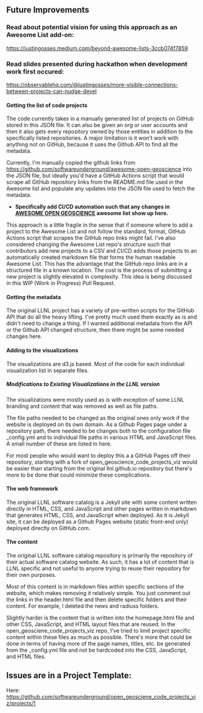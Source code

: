 ## Future Improvements

### Read about potential vision for using this approach as an Awesome List add-on:
https://justingosses.medium.com/beyond-awesome-lists-3ccb074f7859

### Read slides presented during hackathon when development work first occured:
https://observablehq.com/@justingosses/more-visible-connections-between-projects-can-nudge-devel

#### Getting the list of code projects

The code currently takes in a manually generated list of projects on GitHub stored in this JSON file. It can also be given an org or user accounts and then it also gets every repository owned by those entities in addition to the specifically listed repositories. A major limitation is it won't work with anything not on GitHub, because it uses the Github API to find all the metadata. 

Currently, I'm manually copied the github links from https://github.com/softwareunderground/awesome-open-geoscience into the JSON file, but ideally you'd have a GitHub Actions script that would scrape all GitHub repository links from the README.md file used in the Awesome list and populate any updates into the JSON file used to fetch the metadata. 

- <b>Specifically add CI/CD automation such that any changes in <a href="https://github.com/softwareunderground/awesome-open-geoscience">AWESOME OPEN GEOSCIENCE</a> awesome list show up here.</b> 

This approach is a little fragile in the sense that if someone where to add a project to the Awesome List and not follow the standard, format, GitHub Actions script that scrapes the GitHub repo links might fail. I've also considered changing the Awesome List repo's structure such that contributors add new projects to a CSV and CI/CD adds those projects to an automatically created markdown file that forms the human readable Awesome List. This has the advantage that the GitHub repo links are in a structured file in a known location. The cost is the process of submitting a new project is slightly elevated in complexity. This idea is being discussed in this WIP (Work in Progress) Pull Request. 

#### Getting the metadata

The original LLNL project has a variety of pre-written scripts for the GitHub API that do all the heavy lifting. I've pretty much used them exactly as is and didn't need to change a thing. If I wanted additional metadata from the API or the Github API changed structure, then there might be some needed changes here.

#### Adding to the visualizations
The visualizations are d3.js based. Most of the code for each individual visualization list in separate files.

##### Modifications to Existing Visualizations in the LLNL version
The visualizations were mostly used as is with exception of some LLNL branding and content that was removed as well as file paths. 

The file paths needed to be changed as the original ones only work if the website is deployed on its own domain. As a Github Pages page under a repository path, there needed to be changes both to the configuration file _config.yml and to individual file paths in various HTML and JavaScript files. A small number of these are listed in here. 

For most people who would want to deploy this a a GitHub Pages off their repository, starting with a fork of open_geoscience_code_projects_viz would be easier than starting from the original llnl.github.io repository but there's more to be done that could minimize these complications.

#### The web framework
The original LLNL software catalog is a Jekyll site with some content written directly in HTML, CSS, and JavaScript and other pages written in markdown that generates HTML, CSS, and JavaScript when deployed. As it is Jekyll site, it can be deployed as a Github Pages website (static front-end only) deployed directly on GitHub.com.

#### The content
The original LLNL software catalog repository is primarily the repository of their actual software catalog website. As such, it has a lot of content that is LLNL specific and not useful to anyone trying to reuse their repository for their own purposes.

Most of this content is in markdown files within specific sections of the website, which makes removing it relatively simple. You just comment out the links in the header.html file and then delete specific folders and their content. For example, I deleted the news and radiuss folders. 

Slightly harder is the content that is written into the homepage.html file and other CSS, JavaScript, and HTML layout files that are reused. In the open_geosciene_code_projects_viz repo, I've tried to limit project specific content within these files as much as possible. There's more that could be done in terms of having more of the page names, titles, etc. be generated from the _config.yml file and not be hardcoded into the CSS, JavaScript, and HTML files.

## Issues are in a Project Template:
Here: https://github.com/softwareunderground/open_geosciene_code_projects_viz/projects/1
